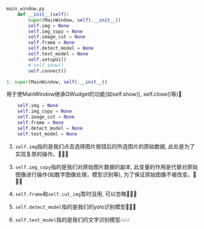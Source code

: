 ```python
main_window.py
    def __init__(self):
        super(MainWindow, self).__init__()
        self.img = None
        self.img_copy = None
        self.image_cut = None
        self.frame = None
        self.detect_model = None
        self.text_model = None
        self.setupUi()
        # self.show()
        self.connect()

```

```python
1. super(MainWindow, self).__init__()
```
用于使MainWindow继承QWudget的功能(如self.show(), self.close()等)🦌

```python
    self.img = None
    self.img_copy = None
    self.image_cut = None
    self.frame = None
    self.detect_model = None
    self.text_model = None
```
2. `self.img`指的是我们点击选择图片按钮后的所选图片的原始数据, 此处是为了实现复原的操作。🎄🎄🎄

3. `self.img_copy`指的是我们对原始图片数据的副本, 此变量的作用是代替对原始图像进行操作(如数字图像处理，模型识别等), 为了保证原始图像不被改变。💐💐💐

4. `self.frame`和`self.cut_img`暂时没用, 可以忽略🎁🎁🎁

5. `self.detect_model`指的是我们的yolo识别模型🎅🎅🎅

6. `self.text_model`指的是我们的文字识别模型🎶🎶🎶